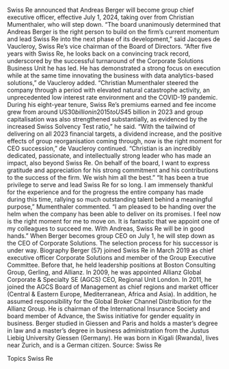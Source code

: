 Swiss Re announced that Andreas Berger will become group chief executive officer, effective July 1, 2024, taking over from Christian Mumenthaler, who will step down.
“The board unanimously determined that Andreas Berger is the right person to build on the firm’s current momentum and lead Swiss Re into the next phase of its development,” said Jacques de Vaucleroy, Swiss Re’s vice chairman of the Board of Directors.
“After five years with Swiss Re, he looks back on a convincing track record, underscored by the successful turnaround of the Corporate Solutions Business Unit he has led. He has demonstrated a strong focus on execution while at the same time innovating the business with data analytics-based solutions,” de Vaucleroy added.
“Christian Mumenthaler steered the company through a period with elevated natural catastrophe activity, an unprecedented low interest rate environment and the COVID-19 pandemic. During his eight-year tenure, Swiss Re’s premiums earned and fee income grew from around US$30 billion in 2015 to US$45 billion in 2023 and group capitalisation was also strengthened substantially, as evidenced by the increased Swiss Solvency Test ratio,” he said.
“With the tailwind of delivering on all 2023 financial targets, a dividend increase, and the positive effects of group reorganisation coming through, now is the right moment for CEO succession,” de Vaucleroy continued. “Christian is an incredibly dedicated, passionate, and intellectually strong leader who has made an impact, also beyond Swiss Re. On behalf of the board, I want to express gratitude and appreciation for his strong commitment and his contributions to the success of the firm. We wish him all the best.”
“It has been a true privilege to serve and lead Swiss Re for so long. I am immensely thankful for the experience and for the progress the entire company has made during this time, rallying so much outstanding talent behind a meaningful purpose,” Mumenthaler commented. “I am pleased to be handing over the helm when the company has been able to deliver on its promises. I feel now is the right moment for me to move on. It is fantastic that we appoint one of my colleagues to succeed me. With Andreas, Swiss Re will be in good hands.”
When Berger becomes group CEO on July 1, he will step down as the CEO of Corporate Solutions. The selection process for his successor is under way.
Biography
Berger (57) joined Swiss Re in March 2019 as chief executive officer Corporate Solutions and member of the Group Executive Committee. Before that, he held leadership positions at Boston Consulting Group, Gerling, and Allianz. In 2009, he was appointed Allianz Global Corporate & Specialty SE (AGCS) CEO, Regional Unit London. In 2011, he joined the AGCS Board of Management as chief regions and market officer (Central & Eastern Europe, Mediterranean, Africa and Asia).
In addition, he assumed responsibility for the Global Broker Channel Distribution for the Allianz Group. He is chairman of the International Insurance Society and board member of Advance, the Swiss initiative for gender equality in business.
Berger studied in Giessen and Paris and holds a master’s degree in law and a master’s degree in business administration from the Justus Liebig University Giessen (Germany). He was born in Kigali (Rwanda), lives near Zurich, and is a German citizen.
Source: Swiss Re

Topics
Swiss Re
